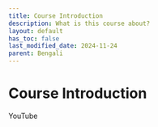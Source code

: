 ```yaml
---
title: Course Introduction
description: What is this course about?
layout: default
has_toc: false
last_modified_date: 2024-11-24
parent: Bengali
---
```


# Course Introduction

YouTube